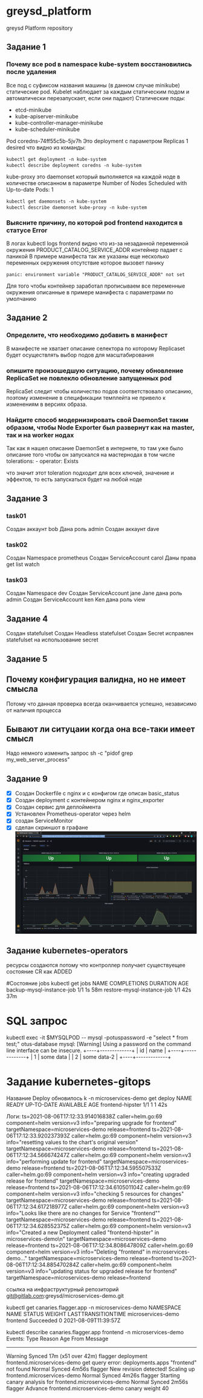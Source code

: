# greysd_platform
greysd Platform repository

## Задание 1

### Почему все pod в namespace kube-system восстановились после удаления

Все под с суфиксом названия машины (в данном случае minikube) статические pod. Kubelet наблюдает за каждым статическим подом и автоматически перезапускает, если они падают)
Статические поды:
* etcd-minikube
* kube-apiserver-minikube
* kube-controller-manager-minikube
* kube-scheduler-minikube

Pod coredns-74ff55c5b-5jv7h Это deployment c параметром Replicas 1 desired что видно из команды:

```
kubectl get deployment -n kube-system
kubectl describe deployment coredns -n kube-system
```

kube-proxy это daemonset который выполняется на каждой ноде в количестве описанном в параметре
Number of Nodes Scheduled with Up-to-date Pods: 1

```
kubectl get daemonsets -n kube-system
kubectl describe daemonset kube-proxy -n kube-system
```

### Выясните причину, по которой pod  frontend  находится в статусе  Error

В логах kubectl logs frontend видно что из-за незаданной переменной окружения PRODUCT_CATALOG_SERVICE_ADDR контейнер падает с паникой
В примере манифеста так же указаны еще несколько переменных окружения отсутствие которое вызовет панику

```
panic: environment variable "PRODUCT_CATALOG_SERVICE_ADDR" not set
```

Для того чтобы контейнер заработал прописываем все переменные окружения описанные в примере манифеста с параметрами по умолчанию

## Задание 2

### Определите, что необходимо добавить в манифест

В манифесте не хватает описание селектора по которому Replicaset будет осуществлять выбор подов для масштабирования

###  опишите произошедшую ситуацию, почему обновление ReplicaSet не повлекло обновление запущенных pod

ReplicaSet следит чтобы количество подов соответствовало описанию, поэтому изменение в спецификации темплейта не привело к изменениям в версиях образа.

### Найдите способ модернизировать свой DaemonSet таким образом, чтобы Node Exporter был развернут как на master, так и на worker нодах

Так как я нашел описание DaemonSet в интернете, то там уже было описание того чтобы он запускался на мастернодах в том числе
      tolerations:
      - operator: Exists

что значит этот toleration подходит для всех ключей, значение и эффектов, то есть запускаться будет на любой ноде

## Задание 3

### task01
Создан аккаунт bob
Дана роль admin
Создан аккаунт dave
### task02
Создан Namespace prometheus
Создан ServiceAccount carol
Даны права get list watch
### task03
Создан Namespace dev
Создан ServiceAccount jane
Jane дана роль admin
Создан ServiceAccount ken
Ken дана роль view


## Задание 4

Создан statefulset
Создан Headless statefulset
Создан Secret
исправлен statefulset на использование secret

## Задание 5

## Почему конфигурация валидна, но не имеет смысла

Потому что данная проверка всегда оканчивается успешно, независимо от наличия процесса

## Бывают ли ситуцаии когда она все-таки имеет смысл

Надо немного изменить запрос sh -c "pidof grep my_web_server_process"

## Задание 9

- [x] Создан Dockerfile с nginx и с конфигом где описан basic_status
- [x] Создан deployment с контейнером nginx и nginx_exporter
- [x] Создан сервис для деплоймента
- [x] Установлен Prometheus-operator через helm
- [x] создан ServiceMоnitor
- [x] сделан скриншот в графане
![Screenshot](kubernetes-monitoring/images/screenshot.png)

## Задание kubernetes-operators

ресурсы создаются потому что контроллер получает существуещее состояние CR как ADDED

#Состояние jobs
kubectl get jobs
NAME                         COMPLETIONS   DURATION   AGE
backup-mysql-instance-job    1/1           1s         58m
restore-mysql-instance-job   1/1           42s        37m

# SQL запрос
kubectl exec -it $MYSQLPOD -- mysql -potuspassword -e "select * from test;" otus-database
mysql: [Warning] Using a password on the command line interface can be insecure.
+----+-------------+
| id | name        |
+----+-------------+
|  1 | some data   |
|  2 | some data-2 |
+----+-------------+

# Задание kubernetes-gitops
Название Deploy обновилось
k -n microservices-demo get deploy
NAME               READY   UP-TO-DATE   AVAILABLE   AGE
frontend-hipster   1/1     1            1           42s

Логи:
ts=2021-08-06T17:12:33.914016838Z caller=helm.go:69 component=helm version=v3 info="preparing upgrade for frontend" targetNamespace=microservices-demo release=frontend
ts=2021-08-06T17:12:33.920237393Z caller=helm.go:69 component=helm version=v3 info="resetting values to the chart's original version" targetNamespace=microservices-demo release=frontend
ts=2021-08-06T17:12:34.566674247Z caller=helm.go:69 component=helm version=v3 info="performing update for frontend" targetNamespace=microservices-demo release=frontend
ts=2021-08-06T17:12:34.595507533Z caller=helm.go:69 component=helm version=v3 info="creating upgraded release for frontend" targetNamespace=microservices-demo release=frontend
ts=2021-08-06T17:12:34.610501104Z caller=helm.go:69 component=helm version=v3 info="checking 5 resources for changes" targetNamespace=microservices-demo release=frontend
ts=2021-08-06T17:12:34.617218977Z caller=helm.go:69 component=helm version=v3 info="Looks like there are no changes for Service \"frontend\"" targetNamespace=microservices-demo release=frontend
ts=2021-08-06T17:12:34.628552375Z caller=helm.go:69 component=helm version=v3 info="Created a new Deployment called \"frontend-hipster\" in microservices-demo\n" targetNamespace=microservices-demo release=frontend
ts=2021-08-06T17:12:34.808647809Z caller=helm.go:69 component=helm version=v3 info="Deleting \"frontend\" in microservices-demo..." targetNamespace=microservices-demo release=frontend
ts=2021-08-06T17:12:34.885470284Z caller=helm.go:69 component=helm version=v3 info="updating status for upgraded release for frontend" targetNamespace=microservices-demo release=frontend



ссылка на инфраструктурный репозиторий git@gitlab.com:greysd/microservices-demo.git

kubectl get canaries.flagger.app -n microservices-demo
NAMESPACE            NAME       STATUS      WEIGHT   LASTTRANSITIONTIME
microservices-demo   frontend   Succeeded   0        2021-08-09T11:39:57Z

kubectl describe canaries.flagger.app frontend -n microservices-demo
Events:
  Type     Reason  Age                 From     Message
  ----     ------  ----                ----     -------
  Warning  Synced  17m (x51 over 42m)  flagger  deployment frontend.microservices-demo get query error: deployments.apps "frontend" not found
  Normal   Synced  4m56s               flagger  New revision detected! Scaling up frontend.microservices-demo
  Normal   Synced  4m26s               flagger  Starting canary analysis for frontend.microservices-demo
  Normal   Synced  2m56s               flagger  Advance frontend.microservices-demo canary weight 40

